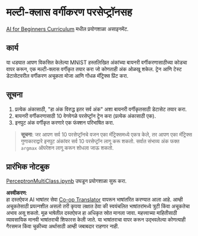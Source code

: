 <!--
CO_OP_TRANSLATOR_METADATA:
{
  "original_hash": "7336583e4630220c835335da640016db",
  "translation_date": "2025-08-26T10:39:46+00:00",
  "source_file": "lessons/3-NeuralNetworks/03-Perceptron/lab/README.md",
  "language_code": "mr"
}
-->
# मल्टी-क्लास वर्गीकरण परसेप्ट्रॉनसह

[AI for Beginners Curriculum](https://github.com/microsoft/ai-for-beginners) मधील प्रयोगशाळा असाइनमेंट.

## कार्य

या धड्यात आपण विकसित केलेल्या MNIST हस्तलिखित अंकांच्या बायनरी वर्गीकरणासाठीच्या कोडचा वापर करून, एक मल्टी-क्लास वर्गीकृत तयार करा जो कोणताही अंक ओळखू शकेल. ट्रेन आणि टेस्ट डेटासेटवरील वर्गीकरण अचूकता मोजा आणि गोंधळ मॅट्रिक्स प्रिंट करा.

## सूचना

1. प्रत्येक अंकासाठी, "हा अंक विरुद्ध इतर सर्व अंक" अशा बायनरी वर्गीकृतसाठी डेटासेट तयार करा.
1. बायनरी वर्गीकरणासाठी 10 वेगवेगळे परसेप्ट्रॉन ट्रेन करा (प्रत्येक अंकासाठी एक).
1. इनपुट अंक वर्गीकृत करणारे एक फंक्शन परिभाषित करा.

> **सूचना**: जर आपण सर्व 10 परसेप्ट्रॉनचे वजन एका मॅट्रिक्समध्ये एकत्र केले, तर आपण एका मॅट्रिक्स गुणाकाराद्वारे इनपुट अंकांवर सर्व 10 परसेप्ट्रॉन लागू करू शकतो. सर्वात संभाव्य अंक फक्त `argmax` ऑपरेशन लागू करून शोधला जाऊ शकतो.

## प्रारंभिक नोटबुक

[PerceptronMultiClass.ipynb](../../../../../../lessons/3-NeuralNetworks/03-Perceptron/lab/PerceptronMultiClass.ipynb) उघडून प्रयोगशाळा सुरू करा.

**अस्वीकरण**:  
हा दस्तऐवज AI भाषांतर सेवा [Co-op Translator](https://github.com/Azure/co-op-translator) वापरून भाषांतरित करण्यात आला आहे. आम्ही अचूकतेसाठी प्रयत्नशील असलो तरी कृपया लक्षात ठेवा की स्वयंचलित भाषांतरांमध्ये त्रुटी किंवा अचूकतेचा अभाव असू शकतो. मूळ भाषेतील दस्तऐवज हा अधिकृत स्रोत मानला जावा. महत्त्वाच्या माहितीसाठी व्यावसायिक मानवी भाषांतराची शिफारस केली जाते. या भाषांतराचा वापर करून उद्भवलेल्या कोणत्याही गैरसमज किंवा चुकीच्या अर्थासाठी आम्ही जबाबदार राहणार नाही.